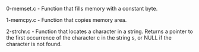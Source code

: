 0-memset.c - Function that fills memory with a constant byte.

1-memcpy.c - Function that copies memory area.

2-strchr.c - Function that locates a character in a string. Returns a pointer to the first occurrence of the character c in the string s, or NULL if the character is not found.
